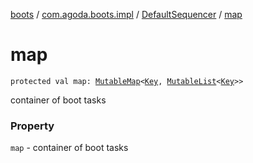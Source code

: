 [boots](../../index.md) / [com.agoda.boots.impl](../index.md) / [DefaultSequencer](index.md) / [map](./map.md)

# map

`protected val map: `[`MutableMap`](https://kotlinlang.org/api/latest/jvm/stdlib/kotlin.collections/-mutable-map/index.html)`<`[`Key`](../../com.agoda.boots/-key/index.md)`, `[`MutableList`](https://kotlinlang.org/api/latest/jvm/stdlib/kotlin.collections/-mutable-list/index.html)`<`[`Key`](../../com.agoda.boots/-key/index.md)`>>`

container of boot tasks

### Property

`map` - container of boot tasks